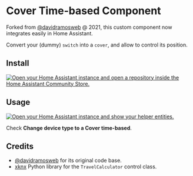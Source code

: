 # Cover Time-based Component

Forked from [@davidramosweb](https://github.com/davidramosweb/home-assistant-custom-components-cover-time-based) @ 2021,
this custom component now integrates easily in Home Assistant.

Convert your (dummy) `switch` into a `cover`, and allow to control its position.

## Install

[![Open your Home Assistant instance and open a repository inside the Home Assistant Community Store.](https://my.home-assistant.io/badges/hacs_repository.svg)](https://my.home-assistant.io/redirect/hacs_repository/?owner=duhow&repository=hass-cover-time-based&category=integration)

## Usage

[![Open your Home Assistant instance and show your helper entities.](https://my.home-assistant.io/badges/helpers.svg)](https://my.home-assistant.io/redirect/helpers/)

Check **Change device type to a Cover time-based**.

## Credits

* [@davidramosweb](https://github.com/davidramosweb) for its original code base.
* [xknx](https://xknx.io/) Python library for the `TravelCalculator` control class.
